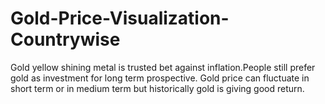 # Gold-Price-Visualization-Countrywise

Gold yellow shining metal is trusted bet against inflation.People still prefer gold as investment for long term prospective. Gold price can fluctuate in short term or in medium term but historically gold is giving good return.
